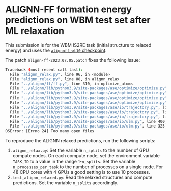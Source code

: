 # ALIGNN-FF formation energy predictions on WBM test set after ML relaxation

This submission is for the WBM IS2RE task (initial structure to relaxed energy) and uses the [`alignnff_wt10` checkpoint](https://github.com/usnistgov/alignn/blob/461b35fe6e5ed7ade7cbf9b345773e941371ecfc/alignn/ff/alignnff_wt10/best_model.pt).

The patch `alignn-ff-2023.07.05.patch` fixes the following issue:

```bash
Traceback (most recent call last):
  File "alignn_relax.py", line 96, in <module>
  File "alignn_relax.py", line 88, in alignn_relax
  File "../alignn/ff/ff.py", line 310, in optimize_atoms
  File "../alignn/lib/python3.9/site-packages/ase/optimize/optimize.py", line 269, in run
  File "../alignn/lib/python3.9/site-packages/ase/optimize/optimize.py", line 156, in run
  File "../alignn/lib/python3.9/site-packages/ase/optimize/optimize.py", line 129, in irun
  File "../alignn/lib/python3.9/site-packages/ase/optimize/optimize.py", line 108, in call_observers
  File "../alignn/lib/python3.9/site-packages/ase/io/trajectory.py", line 132, in write
  File "../alignn/lib/python3.9/site-packages/ase/io/trajectory.py", line 156, in _write_atoms
  File "../alignn/lib/python3.9/site-packages/ase/io/trajectory.py", line 381, in write_atoms
  File "../alignn/lib/python3.9/site-packages/ase/io/ulm.py", line 400, in write
  File "../alignn/lib/python3.9/site-packages/ase/io/ulm.py", line 325, in fill
OSError: [Errno 24] Too many open files
```

To reproduce the ALIGNN relaxed predictions, run the following scripts:

1. `alignn_relax.py`: Set the variable `n_splits` to the number of GPU compute nodes. On each compute node, set the environment variable `TASK_ID` to a value in the range 1-`n_splits`. Set the variable `n_processes_per_task` to the number of processes on a single node. For 48 CPU cores with 4 GPUs a good setting is to use 10 processes.
2. `test_alignn_relaxed.py`: Read the relaxed structures and compute predictions. Set the variable `n_splits` accordingly.
